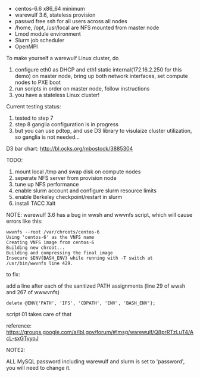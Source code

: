 * centos-6.6 x86_64 minimum 
* warewulf 3.6, stateless provision
* passwd free ssh for all users across all nodes
* /home, /opt, /usr/local are NFS mounted from master node
* Lmod module environment
* Slurm job scheduler
* OpenMPI

To make yourself a warewulf Linux cluster, do 

1. configure eth0 as DHCP and eth1 static internal(172.16.2.250 for this demo) on master node, bring up both network interfaces, set compute nodes to PXE boot
2. run scripts in order on master node, follow instructions
3. you have a stateless Linux cluster!

Current testing status:

1. tested to step 7
2. step 8 ganglia configuration is in progress
3. but you can use pdtop, and use D3 library to visulaize cluster utilization, so ganglia is not needed...

D3 bar chart: http://bl.ocks.org/mbostock/3885304

TODO:

1. mount local /tmp and swap disk on compute nodes
2. seperate NFS server from provision node 
2. tune up NFS performance
2. enable slurm account and configure slurm resource limits
3. enable Berkeley checkpoint/restart in slurm
4. install TACC Xalt

NOTE:
warewulf 3.6 has a bug in wwsh and wwvnfs script, which will cause errors like this:
```
wwvnfs --root /var/chroots/centos-6
Using 'centos-6' as the VNFS name
Creating VNFS image from centos-6
Building new chroot...
Building and compressing the final image
Insecure $ENV{BASH_ENV} while running with -T switch at /usr/bin/wwvnfs line 429.
```
to fix: 

add a line after each of the sanitized PATH assignments (line 29 of wwsh and 267 of wwwvnfs)
```
delete @ENV{'PATH', 'IFS', 'CDPATH', 'ENV', 'BASH_ENV'};
```
script 01 takes care of that

reference: https://groups.google.com/a/lbl.gov/forum/#!msg/warewulf/Q8prRTzLuT4/AcL-sxGTvyoJ

NOTE2:

ALL MySQL password including warewulf and slurm is set to 'password', you will need to change it.
